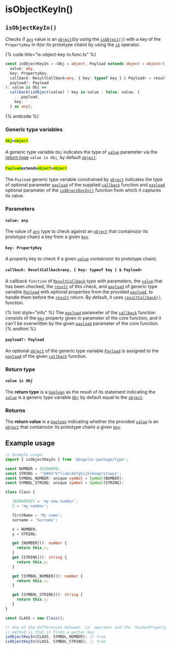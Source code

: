 # isObjectKeyIn()

## `isObjectKeyIn()`

Checks if [`any`](https://www.typescriptlang.org/docs/handbook/2/everyday-types.html#any) value is an [`object`](https://developer.mozilla.org/en-US/docs/Web/JavaScript/Reference/Global\_Objects/Object)(by using the [`isObject()`](isobject.md)) with a key of the `PropertyKey` in it(or its prototype chain) by using the [`in`](https://developer.mozilla.org/en-US/docs/Web/JavaScript/Reference/Operators/in) operator.

{% code title="is-object-key-in.func.ts" %}
```typescript
const isObjectKeyIn = <Obj = object, Payload extends object = object>(
  value: any,
  key: PropertyKey,
  callback: ResultCallback<any, { key: typeof key } & Payload> = resultCallback,
  payload?: Payload
): value is Obj =>
  callback(isObject(value) ? key in value : false, value, {
    ...payload,
    key,
  } as any);
```
{% endcode %}

### Generic type variables

#### <mark style="color:green;">`Obj`</mark>`=`<mark style="color:green;">`object`</mark>

A generic type variable `Obj` indicates the type of [`value`](isobjectkeyin.md#value-any) parameter via the [return type](isobjectkeyin.md#return-type) `value is Obj`, by default [`object`](https://www.typescriptlang.org/docs/handbook/basic-types.html#object).

#### <mark style="color:green;">**`Payload`**</mark>**`extends`**<mark style="color:green;">**`object`**</mark>**`=`**<mark style="color:green;">**`object`**</mark>

The `Payload` generic type variable constrained by [`object`](https://www.typescriptlang.org/docs/handbook/basic-types.html#object) indicates the type of optional parameter [`payload`](../types/resultcallback.md#payload-payload) of the supplied [`callback`](isobjectkeyin.md#payloadextendsobject-object) function and [`payload`](isobjectkeyin.md#payload-payload) optional parameter of the [`isObjectKeyIn()`](isobjectkeyin.md#isobjectkeyin) function from which it captures its value.

### Parameters

#### `value: any`

The value of [`any`](https://www.typescriptlang.org/docs/handbook/basic-types.html#any) type to check against an [`object`](https://developer.mozilla.org/en-US/docs/Web/JavaScript/Reference/Global\_Objects/Object) that contains(or its prototype chain) a key from a given [`key`](isobjectkeyin.md#key-propertykey).

#### `key: PropertyKey`

A property key to check if a given [`value`](isobjectkeyin.md#value-any) contains(or its prototype chain).

#### `callback: ResultCallback<any, { key: typeof key } & Payload>`

A callback `function` of [`ResultCallback`](../types/resultcallback.md) type with parameters, the [`value`](isobjectkeyin.md#value-any) that has been checked, the [`result`](../types/resultcallback.md#result-boolean) of this check, and [`payload`](../types/resultcallback.md#payload-payload) of generic type variable [`Payload`](isobjectkeyin.md#payloadextendsobject-object) with optional properties from the provided [`payload`](isobjectkeyin.md#payload-payload), to handle them before the [`result`](../types/resultcallback.md#result-boolean) return. By default, it uses [`resultCallback()`](../helper/resultcallback.md) function.

{% hint style="info" %}
The [`payload`](../types/resultcallback.md#payload-payload) parameter of the [`callback`](isobjectkeyin.md#callback-resultcallback-less-than-any-key-typeof-key-payload-greater-than) function consists of the [`key`](isobjectkeyin.md#key-propertykey) property given in parameter of the core function, and it can't be overwritten by the given [`payload`](isobjectkeyin.md#payload-payload) parameter of the core function.
{% endhint %}

#### `payload?: Payload`

An optional [`object`](https://developer.mozilla.org/en-US/docs/Web/JavaScript/Reference/Global\_Objects/Object) of the generic type variable [`Payload`](isobjectkeyin.md#payloadextendsobject) is assigned to the [`payload`](../types/resultcallback.md#payload-payload) of the given [`callback`](isobjectkeyin.md#callback-resultcallback-less-than-any-payload-greater-than) function.

### Return type

#### `value is Obj`

The **return type** is a [`boolean`](https://www.typescriptlang.org/docs/handbook/basic-types.html#boolean) as the result of its statement indicating the [`value`](isobjectkeyin.md#value-any) is a generic type variable [`Obj`](isobjectkeyin.md#obj-object) by default equal to the [`object`](https://www.typescriptlang.org/docs/handbook/basic-types.html#object).

### Returns

The **return value** is a [`boolean`](https://developer.mozilla.org/en-US/docs/Web/JavaScript/Reference/Global\_Objects/Boolean) indicating whether the provided [`value`](isobjectkeyin.md#value-any) is an [`object`](https://developer.mozilla.org/en-US/docs/Web/JavaScript/Reference/Global\_Objects/Object) that contains(or its prototype chain) a given [`key`](isobjectkeyin.md#key-propertykey).

## Example usage

```typescript
// Example usage.
import { isObjectKeyIn } from '@angular-package/type';

const NUMBER = 10304050;
const STRING = '!@#$%^&*()abcdefghijklmnoprstuwyz';
const SYMBOL_NUMBER: unique symbol = Symbol(NUMBER);
const SYMBOL_STRING: unique symbol = Symbol(STRING);

class Class {

   1030405027 = 'my new number';
   5 = 'my number';

   firstName = 'My name';
   surname = 'Surname';

   x = NUMBER;
   y = STRING;

   get [NUMBER](): number {
     return this.x;
   }
   get [STRING](): string {
     return this.y;
   }

   get [SYMBOL_NUMBER](): number {
     return this.x;
   }

   get [SYMBOL_STRING](): string {
     return this.y;
   }
}

const CLASS = new Class();

// One of the differences between `in` operator and the `hasOwnProperty()`
// method is that it finds a getter key
isObjectKeyIn(CLASS, SYMBOL_NUMBER); // true
isObjectKeyIn(CLASS, SYMBOL_STRING); // true
```
